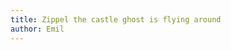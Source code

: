 ```yaml
---
title: Zippel the castle ghost is flying around
author: Emil
---
```

<figure class="bleed">
<img src="/img/emil-drawing/IMG_0972.jpg" alt="">
</figure>